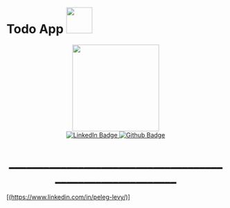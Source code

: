 
<h1>
   Todo App
  <img src="https://cdn.icon-icons.com/icons2/3150/PNG/512/shopping_list_icon_192690.png" width="60"/>
</h1>

<div id="header" align="center">
  <img src="https://media.giphy.com/media/VdoIFLsMIlwzfKD520/giphy.gif" width="200"/>
</div>

<div id="badges" align="center">
  <a href="https://www.linkedin.com/in/peleg-levy">
    <img src="https://img.shields.io/badge/LinkedIn-blue?style=for-the-badge&logo=linkedin&logoColor=white" alt="LinkedIn Badge"/>
  <a href="https://github.com/Peleg07">
  <img src="https://img.shields.io/badge/github-gray?style=for-the-badge&logo=github&logoColor=white" alt="Github Badge"/>
</div>
    
<h1 align="center">
  __________________________________________________________
</h1>
    
<div>
  [(https://www.linkedin.com/in/peleg-levy/)] 
</div>  
   


    

    
 

  
